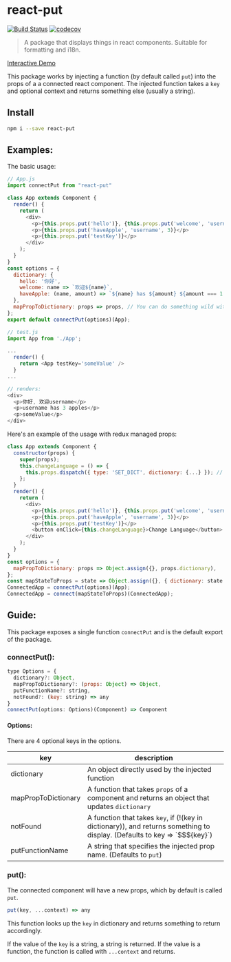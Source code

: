 # react-put
[![Build Status](https://travis-ci.org/ericls/react-put.svg?branch=master)](https://travis-ci.org/ericls/react-put)
[![codecov](https://codecov.io/gh/ericls/react-put/branch/master/graph/badge.svg)](https://codecov.io/gh/ericls/react-put)


> A package that displays things in react components. Suitable for formatting and i18n.

[Interactive Demo](https://runkit.com/ericls/runkit-npm-react-put)

This package works by injecting a function (by default called `put`) into the props of a a connected react component. The injected function takes a `key` and optional context and returns something else (usually a string).

## Install

```bash
npm i --save react-put
```

## Examples:

The basic usage:
```javascript
// App.js
import connectPut from "react-put"

class App extends Component {
  render() {
    return (
      <div>
        <p>{this.props.put('hello')}, {this.props.put('welcome', 'username')}</p>
        <p>{this.props.put('haveApple', 'username', 3)}</p>
        <p>{this.props.put('testKey')}</p>
      </div>
    );
  }
}
const options = {
  dictionary: {
    hello: '你好',
    welcome: name => `欢迎${name}`,
    haveApple: (name, amount) => `${name} has ${amount} ${amount === 1 ? 'apple' : 'apples'}`,
  },
  mapPropToDictionary: props => props, // You can do something wild with this option
};
export default connectPut(options)(App);

// test.js
import App from './App';

...
  render() {
    return <App testKey='someValue' />
  }
...

// renders:
<div>
  <p>你好, 欢迎username</p>
  <p>username has 3 apples</p>
  <p>someValue</p>
</div>


```

Here's an example of the usage with redux managed props:
```javascript
class App extends Component {
  constructor(props) {
    super(props);
    this.changeLanguage = () => {
      this.props.dispatch({ type: 'SET_DICT', dictionary: {...} }); // Assume SET_DICT is received by dictionary reducer
    };
  }
  render() {
    return (
      <div>
        <p>{this.props.put('hello')}, {this.props.put('welcome', 'username')}</p>
        <p>{this.props.put('haveApple', 'username', 3)}</p>
        <p>{this.props.put('testKey')}</p>
        <button onClick={this.changeLanguage}>Change Language</button>
      </div>
    );
  }
}
const options = {
  mapPropToDictionary: props => Object.assign({}, props.dictionary),
};
const mapStateToProps = state => Object.assign({}, { dictionary: state.dictionary });
ConnectedApp = connectPut(options)(App);
ConnectedApp = connect(mapStateToProps)(ConnectedApp);
```

## Guide:

This package exposes a single function `connectPut` and is the default export of the package.

### connectPut():

```javascript
type Options = {
  dictionary?: Object,
  mapPropToDictionary?: (props: Object) => Object,
  putFunctionName?: string,
  notFound?: (key: string) => any
}
connectPut(options: Options)(Component) => Component
```


#### Options:

There are 4 optional keys in the options.

| key  | description |
| ------------- | ------------- |
| dictionary  | An object directly used by the injected function  |
| mapPropToDictionary  | A function that takes `props` of a component and returns an object that updates `dictionary`  |
| notFound  | A function that takes `key`, if (!(key in dictionary)), and returns something to display. (Defaults to key => \`$$${key}\`)  |
| putFunctionName  | A string that specifies the injected prop name. (Defaults to `put`)  |


### put():

The connected component will have a new props, which by default is called `put`.

```javascript
put(key, ...context) => any
```

This function looks up the `key` in dictionary and returns something to return accordingly.

If the value of the `key` is a string, a string is returned. If the value is a function, the function is called with `...context` and returns.
